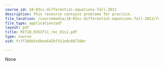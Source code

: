 ```yaml
---
course_id: 18-03sc-differential-equations-fall-2011
description: This resource contains problems for practice.
file_location: /coursemedia/18-03sc-differential-equations-fall-2011/fcff18bb3c6bea542bf311e0c66726bc_MIT18_03SCF11_rec_01s1.pdf
file_type: application/pdf
layout: pdf
title: MIT18_03SCF11_rec_01s1.pdf
type: course
uid: fcff18bb3c6bea542bf311e0c66726bc

---
```

None